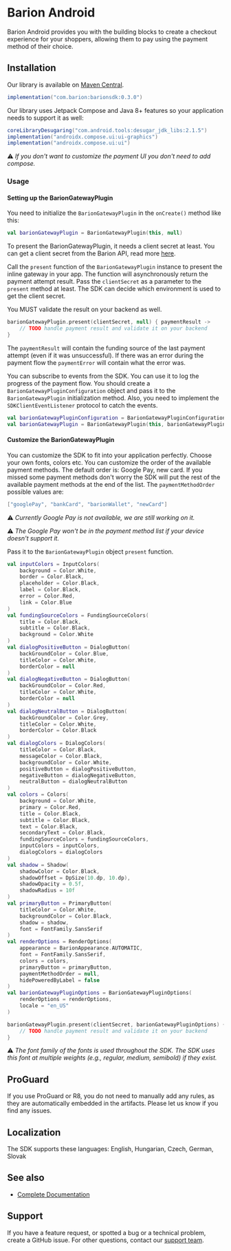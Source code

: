 
# Barion Android

Barion Android provides you with the building blocks to create a checkout experience for your shoppers, allowing them to pay using the payment method of their choice.

## Installation

Our library is available on [Maven Central][mavenRepo].

```groovy
implementation("com.barion:barionsdk:0.3.0")
```

Our library uses Jetpack Compose and Java 8+ features so your application needs to support it as well:
```groovy
coreLibraryDesugaring("com.android.tools:desugar_jdk_libs:2.1.5")
implementation("androidx.compose.ui:ui-graphics")
implementation("androidx.compose.ui:ui")
```
:warning: _If you don't want to customize the payment UI you don't need to add compose._

### Usage

#### Setting up the BarionGatewayPlugin

You need to initialize the `BarionGatewayPlugin` in the `onCreate()` method like this:
```kotlin
val barionGatewayPlugin = BarionGatewayPlugin(this, null)
```

To present the BarionGatewayPlugin, it needs a client secret at least. You can get a client secret from the Barion API, read more [here](https://docs.barion.com).

Call the `present` function of the `BarionGatewayPlugin` instance to present the inline gateway in your app. The function will asynchronously return the payment attempt result. Pass the `clientSecret` as a parameter to the `present` method at least.
The SDK can decide which environment is used to get the client secret.

You MUST validate the result on your backend as well.

```kotlin
barionGatewayPlugin.present(clientSecret, null) { paymentResult ->
    // TODO handle payment result and validate it on your backend
}
```

The `paymentResult` will contain the funding source of the last payment attempt (even if it was unsuccessful).
If there was an error during the payment flow the `paymentError` will contain what the error was. 

You can subscribe to events from the SDK. You can use it to log the progress of the payment flow.
You should create a `BarionGatewayPluginConfiguration` object and pass it to the `BarionGatewayPlugin` initialization method.
Also, you need to implement the `SDKClientEventListener` protocol to catch the events.

```kotlin
val barionGatewayPluginConfiguration = BarionGatewayPluginConfiguration(sdkEventListener: this)
val barionGatewayPlugin = BarionGatewayPlugin(this, barionGatewayPluginConfiguration)
```

#### Customize the BarionGatewayPlugin

You can customize the SDK to fit into your application perfectly. Choose your own fonts, colors etc.
You can customize the order of the available payment methods. The default order is: Google Pay, new card. If you missed some payment methods don't worry the SDK will put the rest of the available payment methods at the end of the list.
The `paymentMethodOrder` possible values are:
```kotlin
["googlePay", "bankCard", "barionWallet", "newCard"]
```

:warning: _Currently Google Pay is not available, we are still working on it._

:warning: _The Google Pay won't be in the payment method list if your device doesn't support it._

Pass it to the `BarionGatewayPlugin` object `present` function.

```kotlin
val inputColors = InputColors(
    background = Color.White,
    border = Color.Black,
    placeholder = Color.Black,
    label = Color.Black,
    error = Color.Red,
    link = Color.Blue
)
val fundingSourceColors = FundingSourceColors(
    title = Color.Black,
    subtitle = Color.Black,
    background = Color.White
)
val dialogPositiveButton = DialogButton(
    backGroundColor = Color.Blue,
    titleColor = Color.White,
    borderColor = null
)
val dialogNegativeButton = DialogButton(
    backGroundColor = Color.Red,
    titleColor = Color.White,
    borderColor = null
)
val dialogNeutralButton = DialogButton(
    backGroundColor = Color.Grey,
    titleColor = Color.White,
    borderColor = Color.Black
)
val dialogColors = DialogColors(
    titleColor = Color.Black,
    messageColor = Color.Black,
    backgroundColor = Color.White,
    positiveButton = dialogPositiveButton,
    negativeButton = dialogNegativeButton,
    neutralButton = dialogNeutralButton
)
val colors = Colors(
    background = Color.White,
    primary = Color.Red,
    title = Color.Black,
    subtitle = Color.Black,
    text = Color.Black,
    secondaryText = Color.Black,
    fundingSourceColors = fundingSourceColors,
    inputColors = inputColors,
    dialogColors = dialogColors
)
val shadow = Shadow(
    shadowColor = Color.Black,
    shadowOffset = DpSize(10.dp, 10.dp),
    shadowOpacity = 0.5f,
    shadowRadius = 10f
)
val primaryButton = PrimaryButton(
    titleColor = Color.White,
    backgroundColor = Color.Black,
    shadow = shadow,
    font = FontFamily.SansSerif
)
val renderOptions = RenderOptions(
    appearance = BarionAppearance.AUTOMATIC,
    font = FontFamily.SansSerif,
    colors = colors,
    primaryButton = primaryButton,
    paymentMethodOrder = null,
    hidePoweredByLabel = false
)
val barionGatewayPluginOptions = BarionGatewayPluginOptions(
    renderOptions = renderOptions,
    locale = "en_US"
)

barionGatewayPlugin.present(clientSecret, barionGatewayPluginOptions) { paymentResult ->
    // TODO handle payment result and validate it on your backend
}

```

:warning: _The font family of the fonts is used throughout the SDK. The SDK uses this font at multiple weights (e.g., regular, medium, semibold) if they exist._


## ProGuard

If you use ProGuard or R8, you do not need to manually add any rules, as they are automatically embedded in the artifacts.
Please let us know if you find any issues.

## Localization

The SDK supports these languages:
English, Hungarian, Czech, German, Slovak


## See also

* [Complete Documentation](https://docs.barion.com)

## Support

If you have a feature request, or spotted a bug or a technical problem, create a GitHub issue. For other questions, contact our [support team](https://barion.com).

[mavenRepo]: https://repo1.maven.org/maven2/com/barion/barionsdk/
